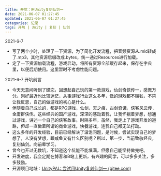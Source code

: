 ```yaml
---
title: 开坑：用Unity复刻仙剑一
date: 2021-06-07 01:27:45
updated: 2021-06-07 01:27:45
categories: 记录
tags: 开坑 | Unity | 复刻 | 仙剑
---
```


2021-6-7

- 写了两个小时，处理了一下资源，为了简化开发流程，把音频资源从.mid转成了.mp3，其他资源后缀改成.bytes，统一通过Resources进行加载。
- 定了一下资源加载流程，游戏启动，将所有资源全部缓存起来，保存在字典里，以便后期使用。这里暂时不考虑性能问题。



2021-6-7 开坑前言

- 今天无意间听到了蝶恋，回想起自己玩的第一款游戏，仙剑奇侠传一，感慨万分。刚好最近也比较迷茫，从事游戏行业这么多年，做的游戏都不赚钱，不禁让我反思，自己的做游戏的初心是什么。
- 伴随着自己成长的，都是RPG游戏，仙剑，天之痕，古剑奇谭，侠客风云传，金庸群侠传。这些经典的国产游戏，深深的感动着我，让我怀揣着梦想，想通过游戏，讲述一个自己的侠客故事。时隔多年，虽然，我走上了游戏开发的道路，但却一直做着所谓的商业游戏，快餐游戏，连我自己都无法打动。
- 这么多年的开发经验，目前已经解决了温饱问题，是时候，尝试实现自己的梦想了，人没有梦想，跟咸鱼又有什么区别呢？所以，第一步，当前致敬经典，复刻仙剑。向前辈学习。
- 曾今也开过无数坑，不知道这个坑能不能填满。但愿自己能坚持做完吧。
- 开发进度，我会定期在博客和B站上更新，有兴趣的同学，可以多多关注，多多鼓励。
- 开源项目地址：[UnityPAL: 尝试用Unity复刻仙剑一 (gitee.com)](https://gitee.com/foryun/UnityPAL)

